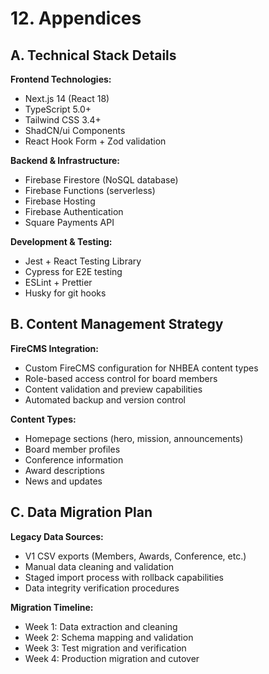 # 12. Appendices

## A. Technical Stack Details
**Frontend Technologies:**
- Next.js 14 (React 18)
- TypeScript 5.0+
- Tailwind CSS 3.4+
- ShadCN/ui Components
- React Hook Form + Zod validation

**Backend & Infrastructure:**
- Firebase Firestore (NoSQL database)
- Firebase Functions (serverless)
- Firebase Hosting
- Firebase Authentication
- Square Payments API

**Development & Testing:**
- Jest + React Testing Library
- Cypress for E2E testing
- ESLint + Prettier
- Husky for git hooks

## B. Content Management Strategy
**FireCMS Integration:**
- Custom FireCMS configuration for NHBEA content types
- Role-based access control for board members
- Content validation and preview capabilities
- Automated backup and version control

**Content Types:**
- Homepage sections (hero, mission, announcements)
- Board member profiles
- Conference information
- Award descriptions
- News and updates

## C. Data Migration Plan
**Legacy Data Sources:**
- V1 CSV exports (Members, Awards, Conference, etc.)
- Manual data cleaning and validation
- Staged import process with rollback capabilities
- Data integrity verification procedures

**Migration Timeline:**
- Week 1: Data extraction and cleaning
- Week 2: Schema mapping and validation
- Week 3: Test migration and verification
- Week 4: Production migration and cutover